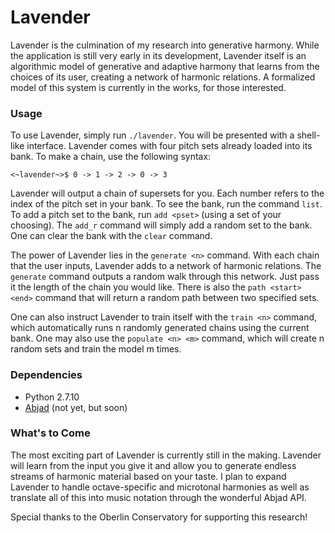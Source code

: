 # Lavender
Lavender is the culmination of my research into generative harmony. While the application is still very early in its development, Lavender itself is an algorithmic model of generative and adaptive harmony that learns from the choices of its user, creating a network of harmonic relations. A formalized model of this system is currently in the works, for those interested.

### Usage
To use Lavender, simply run `./lavender`. You will be presented with a shell-like interface.
Lavender comes with four pitch sets already loaded into its bank. To make a chain, use the following syntax:
```
<~lavender~>$ 0 -> 1 -> 2 -> 0 -> 3
```
Lavender will output a chain of supersets for you. Each number refers to the index of the pitch set in your bank. To see the bank, run the command `list`. To add a pitch set to the bank, run `add <pset>` (using a set of your choosing). The `add_r` command will simply add a random set to the bank. One can clear the bank with the `clear` command.

The power of Lavender lies in the `generate <n>` command. With each chain that the user inputs, Lavender adds to a network of harmonic relations. The `generate` command outputs a random walk through this network. Just pass it the length of the chain you would like. There is also the `path <start> <end>` command that will return a random path between two specified sets.

One can also instruct Lavender to train itself with the `train <n>` command, which automatically runs n randomly generated chains using the current bank. One may also use the `populate <n> <m>` command, which will create n random sets and train the model m times.

### Dependencies
* Python 2.7.10
* [Abjad](http://abjad.mbrsi.org/) (not yet, but soon)

### What's to Come
The most exciting part of Lavender is currently still in the making. Lavender will learn from the input you give it and allow you to generate endless streams of harmonic material based on your taste. I plan to expand Lavender to handle octave-specific and microtonal harmonies as well as translate all of this into music notation through the wonderful Abjad API. 

Special thanks to the Oberlin Conservatory for supporting this research!
